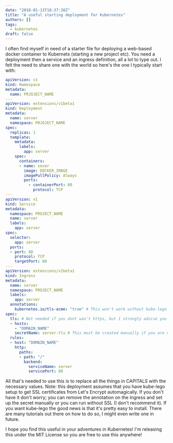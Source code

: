 ```yaml
---
date: "2018-01-13T18:37:38Z"
title: "A useful starting deployment for Kubernetes"
authors: []
tags:
  - kubernetes
draft: false
---
```


I often find myself in need of a starter file for deploying a web-based docker container to Kubernets (starting a new project etc). You need a deployment then a service and an ingress definition, all a lot to type out. I felt the need to share one with the world so here's the one I typically start with:

```yaml
apiVersion: v1
kind: Namespace
metadata:
  name: PRJOJECT_NAME
---
apiVersion: extensions/v1beta1
kind: Deployment
metadata:
  name: server
  namespace: PRJOJECT_NAME
spec:
  replicas: 1
  template:
    metadata:
      labels:
        app: server
    spec:
      containers:
      - name: sever
        image: DOCKER_IMAGE
        imagePullPolicy: Always
        ports:
          - containerPort: 80
            protocol: TCP
---
apiVersion: v1
kind: Service
metadata:
  namespace: PROJECT_NAME
  name: server
  labels:
    app: server
spec:
  selector:
    app: server
  ports:
  - port: 80
    protocol: TCP
    targetPort: 80
---
apiVersion: extensions/v1beta1
kind: Ingress
metadata:
  name: server
  namespace: PROJECT_NAME
  labels:
    app: server
  annotations:
    kubernetes.io/tls-acme: "true" # This won't work without kube-lego instaled
spec:
  tls: # Not needed if you dont wan't https, but I strongly advise you use https
  - hosts:
    - "DOMAIN_NAME"
    secretName: server-tls # This must be created manually if you are not using kube-lego
  rules:
  - host: "DOMAIN_NAME"
    http:
      paths:
      - path: "/"
        backend:
          serviceName: server
          servicePort: 80
```

All that's needed to use this is to replace all the things in CAPITALS with the necessary values. Note: this deployment assumes that you have kube-lego setup to get SSL certificates from Let's Encrypt automagically. If you don't have it don't worry; you can remove the annotation on the Ingress and set up the secret manually or you can run without SSL (I don't recommend it). If you want kube-lego the good news is that it's pretty easy to install. There are many tutorials out there on how to do so, I might even write one in future.

I hope you find this useful in your adventures in Kubernetes! I'm releasing this under the MIT License so you are free to use this anywhere!